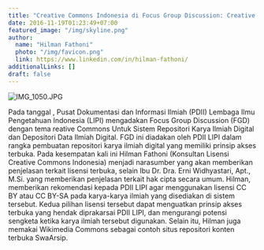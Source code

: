 ```yaml
---
title: "Creative Commons Indonesia di Focus Group Discussion: Creative Commons Untuk Sistem Repositori Karya Ilmiah Digital dan Depositori Data Ilmiah Digital oleh LIPI"
date: 2016-11-19T01:23:49+07:00
featured_image: "/img/skyline.png"
author:
  name: "Hilman Fathoni"
  photo: "/img/favicon.png"
  link: https://www.linkedin.com/in/hilman-fathoni/
additionalLinks: []
draft: false
---
```


<img src="../../uploads/IMG_1050.JPG" alt="IMG_1050.JPG" class="img-fluid w-sm-50 float-sm-end ms-sm-5 mt-2 mb-4">

Pada tanggal , Pusat Dokumentasi dan Informasi Ilmiah (PDII) Lembaga Ilmu Pengetahuan Indonesia (LIPI) mengadakan Focus Group Discussion (FGD) dengan tema reative Commons Untuk Sistem Repositori Karya Ilmiah Digital dan Depositori Data Ilmiah Digital. FGD ini diadakan oleh PDII LIPI dalam rangka pembuatan repositori karya ilmiah digital yang memiliki prinsip akses terbuka. Pada kesempatan kali ini Hilman Fathoni (Konsultan Lisensi Creative Commons Indonesia) menjadi narasumber yang akan memberikan penjelasan terkait lisensi terbuka, selain Ibu Dr. Dra. Erni Widhyastari, Apt., M.Si. yang memberikan penjelasan terkait hak cipta secara umum. Hilman, memberikan rekomendasi kepada PDII LIPI agar menggunakan lisensi CC BY atau CC BY-SA pada karya-karya ilmiah yang disediakan di sistem tersebut. Kedua pilihan lisensi tersebut dapat menguatkan prinsip akses terbuka yang hendak diprakarsai PDII LIPI, dan mengurangi potensi sengketa ketika karya ilmiah tersebut digunakan. Selain itu, Hilman juga memakai Wikimedia Commons sebagai contoh situs repositori konten terbuka SwaArsip.